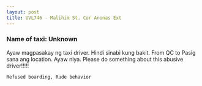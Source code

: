 ```yaml
---
layout: post
title: UVL746 - Malihim St. Cor Anonas Ext
---
```


### Name of taxi: Unknown

Ayaw magpasakay ng taxi driver. Hindi sinabi kung bakit. From QC to Pasig sana ang location. Ayaw niya. Please do something about this abusive driver!!!!!

```Refused boarding, Rude behavior```

